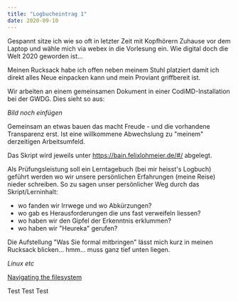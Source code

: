 ```yaml
---
title: "Logbucheintrag 1"
date: 2020-09-10
---
```


Gespannt sitze ich wie so oft in letzter Zeit mit Kopfhörern Zuhause vor dem Laptop und wähle mich via webex in die Vorlesung ein. Wie digital doch die Welt 2020 geworden ist...

Meinen Rucksack habe ich offen neben meinem Stuhl platziert damit ich direkt alles Neue einpacken kann und mein Proviant griffbereit ist. 



Wir arbeiten an einem gemeinsamen Dokument in einer CodiMD-Installation bei der GWDG. Dies sieht so aus:

*Bild noch einfügen*

Gemeinsam an etwas bauen das macht Freude - und die vorhandene Transparenz erst. Ist eine willkommene Abwechslung zu "meinem" derzeitigen Arbeitsumfeld.

Das Skript wird jeweils unter https://bain.felixlohmeier.de/#/ abgelegt.

Als Prüfungsleistung soll ein Lerntagebuch (bei mir heisst's Logbuch) geführt werden wo wir unsere persönlichen Erfahrungen (meine Reise) nieder schreiben. So zu sagen unser persönlicher Weg durch das Skript/Lerninhalt:
- wo fanden wir Irrwege und wo Abkürzungen?
- wo gab es Herausforderungen die uns fast verweifeln liessen?
- wo haben wir den Gipfel der Erkenntnis erklummen?
- wo haben wir "Heureka" gerufen?

Die Aufstellung "Was Sie formal mitbringen" lässt mich kurz in meinen Rucksack blicken... hmm... muss ganz tief unten liegen.

*Linux
etc*


[Navigating the filesystem](https://librarycarpentry.org/lc-shell/02-navigating-the-filesystem/index.html)

Test Test Test

